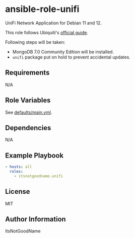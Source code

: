 # ansible-role-unifi

UniFi Network Application for Debian 11 and 12.

This role follows Ubiquiti's [official guide](https://help.ui.com/hc/en-us/articles/220066768-UniFi-Network-How-to-Install-and-Update-via-APT-on-Debian-or-Ubuntu).

Following steps will be taken:

- MongoDB 7.0 Community Edition will be installed.
- `unifi` package put on hold to prevent accidental updates.

## Requirements

N/A

## Role Variables

See [defaults/main.yml](defaults/main.yml).

## Dependencies

N/A

## Example Playbook

```yaml
- hosts: all
  roles:
    - itsnotgoodname.unifi
```

## License

MIT

## Author Information

ItsNotGoodName
